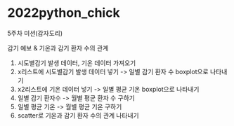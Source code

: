 # 2022python_chick
5주차 미션(감자도리)

감기 예보 & 기온과 감기 환자 수의 관계
1. 시도별감기 발생 데이터, 기온 데이터 가져오기
2. x리스트에 시도별감기 발생 데이터 넣기 -> 일별 감기 환자 수 boxplot으로 나타내기
3. x2리스트에 기온 데이터 넣기 -> 일별 평균 기온 boxplot으로 나타내기
4. 일별 감기 환자수 -> 월별 평균 환자 수 구하기
5. 일별 평균 기온 -> 월별 평균 기온 구하기
6. scatter로 기온과 감기 환자 수의 관계 나타내기
